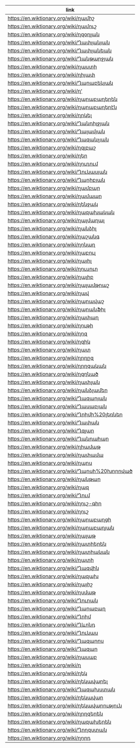 |link|
|----|
|https://en.wiktionary.org/wiki/ղամիշ|
|https://en.wiktionary.org/wiki/ղամուշ|
|https://en.wiktionary.org/wiki/ղզօղլան|
|https://en.wiktionary.org/wiki/Ղափլանյան|
|https://en.wiktionary.org/wiki/Ղափլանեան|
|https://en.wiktionary.org/wiki/Ղանթարջյան|
|https://en.wiktionary.org/wiki/ղաստի|
|https://en.wiktionary.org/wiki/ղիյափ|
|https://en.wiktionary.org/wiki/Ղարաբեկյան|
|https://en.wiktionary.org/wiki/ղʻ|
|https://en.wiktionary.org/wiki/ղարաբաղերեն|
|https://en.wiktionary.org/wiki/ղարաբաղերէն|
|https://en.wiktionary.org/wiki/ղրկել|
|https://en.wiktionary.org/wiki/Ղանդիլջյան|
|https://en.wiktionary.org/wiki/Ղալամյան|
|https://en.wiktionary.org/wiki/Ղազանչյան|
|https://en.wiktionary.org/wiki/ղզլբաշ|
|https://en.wiktionary.org/wiki/ղեր|
|https://en.wiktionary.org/wiki/ղուդում|
|https://en.wiktionary.org/wiki/Ղուկասյան|
|https://en.wiktionary.org/wiki/Ղարիբյան|
|https://en.wiktionary.org/wiki/ղամբար|
|https://en.wiktionary.org/wiki/ղամպար|
|https://en.wiktionary.org/wiki/ղենջակ|
|https://en.wiktionary.org/wiki/ղազախական|
|https://en.wiktionary.org/wiki/ղալմաղալ|
|https://en.wiktionary.org/wiki/ղանձիլ|
|https://en.wiktionary.org/wiki/ղաշանգ|
|https://en.wiktionary.org/wiki/ղոնաղ|
|https://en.wiktionary.org/wiki/ղաբուլ|
|https://en.wiktionary.org/wiki/ղայիլ|
|https://en.wiktionary.org/wiki/ղուսուր|
|https://en.wiktionary.org/wiki/ղալիբ|
|https://en.wiktionary.org/wiki/ղալամթրաշ|
|https://en.wiktionary.org/wiki/ղավ|
|https://en.wiktionary.org/wiki/ղարավաշ|
|https://en.wiktionary.org/wiki/ղարանֆիլ|
|https://en.wiktionary.org/wiki/ղափաղ|
|https://en.wiktionary.org/wiki/ղութի|
|https://en.wiktionary.org/wiki/ղոզ|
|https://en.wiktionary.org/wiki/ղզիկ|
|https://en.wiktionary.org/wiki/ղատ|
|https://en.wiktionary.org/wiki/ղրղըզ|
|https://en.wiktionary.org/wiki/ղրղզական|
|https://en.wiktionary.org/wiki/ղզղնած|
|https://en.wiktionary.org/wiki/ղափլան|
|https://en.wiktionary.org/wiki/ղանձլամեր|
|https://en.wiktionary.org/wiki/Ղազարյան|
|https://en.wiktionary.org/wiki/Ղասաբյան|
|https://en.wiktionary.org/wiki/Ղրիմի%20լեռներ|
|https://en.wiktionary.org/wiki/Ղափան|
|https://en.wiktionary.org/wiki/Ղզլար|
|https://en.wiktionary.org/wiki/Ղանդահար|
|https://en.wiktionary.org/wiki/ղիամաթ|
|https://en.wiktionary.org/wiki/ղափամա|
|https://en.wiktionary.org/wiki/ղարս|
|https://en.wiktionary.org/wiki/Ղարսի%20խորոված|
|https://en.wiktionary.org/wiki/ղանթար|
|https://en.wiktionary.org/wiki/ղազ|
|https://en.wiktionary.org/wiki/Ղում|
|https://en.wiktionary.org/wiki/ղուշ-գիր|
|https://en.wiktionary.org/wiki/ղուշ|
|https://en.wiktionary.org/wiki/ղարաբաղցի|
|https://en.wiktionary.org/wiki/ղարաբաղյան|
|https://en.wiktionary.org/wiki/ղալաթ|
|https://en.wiktionary.org/wiki/ղպտիերեն|
|https://en.wiktionary.org/wiki/ղպտիական|
|https://en.wiktionary.org/wiki/ղպտի|
|https://en.wiktionary.org/wiki/Ղազվին|
|https://en.wiktionary.org/wiki/ղազախ|
|https://en.wiktionary.org/wiki/ղայիշ|
|https://en.wiktionary.org/wiki/ղսմաթ|
|https://en.wiktionary.org/wiki/Ղուրան|
|https://en.wiktionary.org/wiki/Ղարաբաղ|
|https://en.wiktionary.org/wiki/Ղրիմ|
|https://en.wiktionary.org/wiki/Ղևոնդ|
|https://en.wiktionary.org/wiki/Ղուկաս|
|https://en.wiktionary.org/wiki/Ղազարոս|
|https://en.wiktionary.org/wiki/Ղազար|
|https://en.wiktionary.org/wiki/ղասաբ|
|https://en.wiktionary.org/wiki/ղ|
|https://en.wiktionary.org/wiki/ղեկ|
|https://en.wiktionary.org/wiki/ղեկավարել|
|https://en.wiktionary.org/wiki/Ղազախստան|
|https://en.wiktionary.org/wiki/ղեկավար|
|https://en.wiktionary.org/wiki/ղեկավարություն|
|https://en.wiktionary.org/wiki/ղրղզերեն|
|https://en.wiktionary.org/wiki/ղազախերեն|
|https://en.wiktionary.org/wiki/Ղրղզստան|
|https://en.wiktionary.org/wiki/ղորդ|
